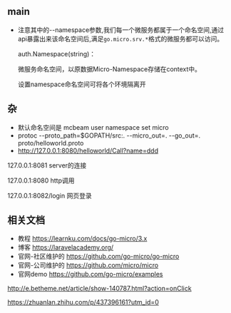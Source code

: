 ## main



- 注意其中的--namespace参数,我们每一个微服务都属于一个命名空间,通过api暴露出来该命名空间后,满足`go.micro.srv.*`格式的微服务都可以访问。

  auth.Namespace(string)：

  微服务命名空间，以原数据Micro-Namespace存储在context中。

  设置namespace命名空间可将各个环境隔离开





## 杂

- 默认命名空间是  mcbeam user namespace set micro
- protoc --proto_path=$GOPATH/src:. --micro_out=. --go_out=. proto/helloworld.proto
- http://127.0.0.1:8080/helloworld/Call?name=ddd



127.0.0.1:8081 server的连接

127.0.0.1:8080 http调用

 127.0.0.1:8082/login 网页登录















## 相关文档

- 教程  https://learnku.com/docs/go-micro/3.x
- 博客 https://laravelacademy.org/
- 官网-社区维护的 https://github.com/go-micro/go-micro
- 官网-公司维护的 https://github.com/micro/micro 
- 官网demo https://github.com/go-micro/examples





http://e.betheme.net/article/show-140787.html?action=onClick

https://zhuanlan.zhihu.com/p/437396161?utm_id=0

